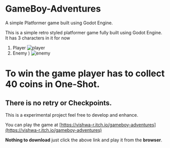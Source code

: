 # GameBoy-Adventures
A simple Platformer game built using Godot Engine.

This is a simple retro styled platformer game fully built using Godot Engine.
It has 3 characters in it for now 
1. Player 
   ![player](https://user-images.githubusercontent.com/64256342/109552486-d5f44b80-7af7-11eb-96b0-48eec0a2e46f.png)
2. Enemy 
   )
![enemy](https://user-images.githubusercontent.com/64256342/109552948-6cc10800-7af8-11eb-9539-221a9cab1306.png)

# To win the game player has to collect 40 coins in One-Shot.

## There is no retry or Checkpoints.


This is a experimental project feel free to develop and enhance.


You can play the game at [https://vishwa-r.itch.io/gameboy-adventures](https://vishwa-r.itch.io/gameboy-adventures)

**Nothing to download** just click the above link and play it from the **browser**.

